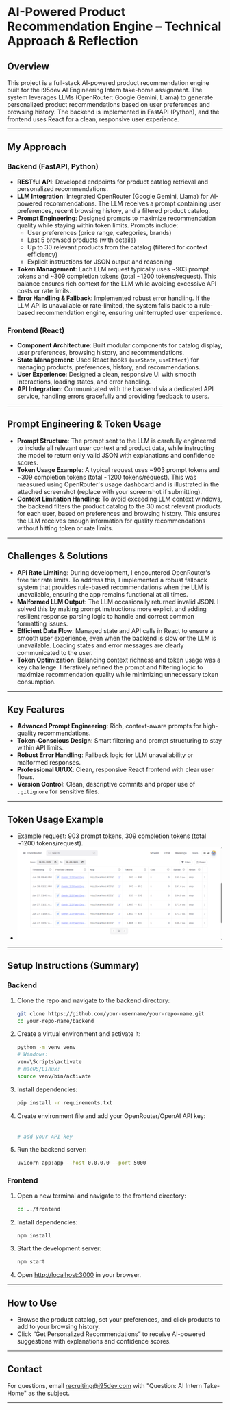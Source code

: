 # AI-Powered Product Recommendation Engine – Technical Approach & Reflection

## Overview
This project is a full-stack AI-powered product recommendation engine built for the i95dev AI Engineering Intern take-home assignment. The system leverages LLMs (OpenRouter: Google Gemini, Llama) to generate personalized product recommendations based on user preferences and browsing history. The backend is implemented in FastAPI (Python), and the frontend uses React for a clean, responsive user experience.

---

## My Approach

### Backend (FastAPI, Python)
- **RESTful API**: Developed endpoints for product catalog retrieval and personalized recommendations.
- **LLM Integration**: Integrated OpenRouter (Google Gemini, Llama) for AI-powered recommendations. The LLM receives a prompt containing user preferences, recent browsing history, and a filtered product catalog.
- **Prompt Engineering**: Designed prompts to maximize recommendation quality while staying within token limits. Prompts include:
  - User preferences (price range, categories, brands)
  - Last 5 browsed products (with details)
  - Up to 30 relevant products from the catalog (filtered for context efficiency)
  - Explicit instructions for JSON output and reasoning
- **Token Management**: Each LLM request typically uses ~903 prompt tokens and ~309 completion tokens (total ~1200 tokens/request). This balance ensures rich context for the LLM while avoiding excessive API costs or rate limits.
- **Error Handling & Fallback**: Implemented robust error handling. If the LLM API is unavailable or rate-limited, the system falls back to a rule-based recommendation engine, ensuring uninterrupted user experience.

### Frontend (React)
- **Component Architecture**: Built modular components for catalog display, user preferences, browsing history, and recommendations.
- **State Management**: Used React hooks (`useState`, `useEffect`) for managing products, preferences, history, and recommendations.
- **User Experience**: Designed a clean, responsive UI with smooth interactions, loading states, and error handling.
- **API Integration**: Communicated with the backend via a dedicated API service, handling errors gracefully and providing feedback to users.

---

## Prompt Engineering & Token Usage
- **Prompt Structure**: The prompt sent to the LLM is carefully engineered to include all relevant user context and product data, while instructing the model to return only valid JSON with explanations and confidence scores.
- **Token Usage Example**: A typical request uses ~903 prompt tokens and ~309 completion tokens (total ~1200 tokens/request). This was measured using OpenRouter's usage dashboard and is illustrated in the attached screenshot (replace with your screenshot if submitting).
- **Context Limitation Handling**: To avoid exceeding LLM context windows, the backend filters the product catalog to the 30 most relevant products for each user, based on preferences and browsing history. This ensures the LLM receives enough information for quality recommendations without hitting token or rate limits.

---

## Challenges & Solutions
- **API Rate Limiting**: During development, I encountered OpenRouter's free tier rate limits. To address this, I implemented a robust fallback system that provides rule-based recommendations when the LLM is unavailable, ensuring the app remains functional at all times.
- **Malformed LLM Output**: The LLM occasionally returned invalid JSON. I solved this by making prompt instructions more explicit and adding resilient response parsing logic to handle and correct common formatting issues.
- **Efficient Data Flow**: Managed state and API calls in React to ensure a smooth user experience, even when the backend is slow or the LLM is unavailable. Loading states and error messages are clearly communicated to the user.
- **Token Optimization**: Balancing context richness and token usage was a key challenge. I iteratively refined the prompt and filtering logic to maximize recommendation quality while minimizing unnecessary token consumption.

---

## Key Features
- **Advanced Prompt Engineering**: Rich, context-aware prompts for high-quality recommendations.
- **Token-Conscious Design**: Smart filtering and prompt structuring to stay within API limits.
- **Robust Error Handling**: Fallback logic for LLM unavailability or malformed responses.
- **Professional UI/UX**: Clean, responsive React frontend with clear user flows.
- **Version Control**: Clean, descriptive commits and proper use of `.gitignore` for sensitive files.

---

## Token Usage Example
- Example request: 903 prompt tokens, 309 completion tokens (total ~1200 tokens/request).
- ![Token Usage Screenshot](./Screenshot%202025-06-28%20225608.png)

---

## Setup Instructions (Summary)

### Backend
1. Clone the repo and navigate to the backend directory:
   ```bash
   git clone https://github.com/your-username/your-repo-name.git
   cd your-repo-name/backend
   ```
2. Create a virtual environment and activate it:
   ```bash
   python -m venv venv
   # Windows:
   venv\Scripts\activate
   # macOS/Linux:
   source venv/bin/activate
   ```
3. Install dependencies:
   ```bash
   pip install -r requirements.txt
   ```
4. Create environment file and add your OpenRouter/OpenAI API key:
   ```bash
   
   # add your API key
   ```
5. Run the backend server:
   ```bash
   uvicorn app:app --host 0.0.0.0 --port 5000
   ```

### Frontend
1. Open a new terminal and navigate to the frontend directory:
   ```bash
   cd ../frontend
   ```
2. Install dependencies:
   ```bash
   npm install
   ```
3. Start the development server:
   ```bash
   npm start
   ```
4. Open [http://localhost:3000](http://localhost:3000) in your browser.

---

## How to Use
- Browse the product catalog, set your preferences, and click products to add to your browsing history.
- Click “Get Personalized Recommendations” to receive AI-powered suggestions with explanations and confidence scores.

---

## Contact
For questions, email recruiting@i95dev.com with "Question: AI Intern Take-Home" as the subject.

---
